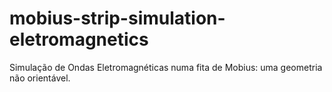 # mobius-strip-simulation-eletromagnetics
Simulação de Ondas Eletromagnéticas numa fita de Mobius: uma geometria não orientável.
